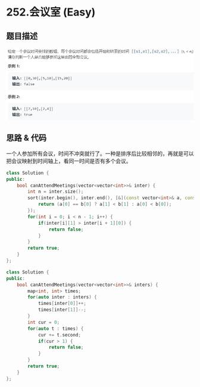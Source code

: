 # 252.会议室 (Easy)

## 题目描述

![](252.png)

## 思路 & 代码

一个人参加所有会议，时间不冲突就行了。一种是排序后比较相邻的，再就是可以把会议映射到时间轴上，看同一时间是否有多个会议。

```c++ tab="排序"
class Solution {
public:
    bool canAttendMeetings(vector<vector<int>>& inter) {
        int n = inter.size();
        sort(inter.begin(), inter.end(), [&](const vector<int>& a, const vector<int>& b) -> int {
            return (a[0] == b[0] ? a[1] < b[1] : a[0] < b[0]);
        });
        for(int i = 0; i < n - 1; i++) {
            if(inter[i][1] > inter[i + 1][0]) {
                return false;
            }
        }
        return true;
    }
};
```

```c++ tab="时间轴映射"
class Solution {
public:
    bool canAttendMeetings(vector<vector<int>>& inters) {
        map<int, int> times;
        for(auto inter : inters) {
            times[inter[0]]++;
            times[inter[1]]--;
        }
        int cur = 0;
        for(auto t : times) {
            cur += t.second;
            if(cur > 1) {
                return false;
            }
        }
        return true;
    }
};
```